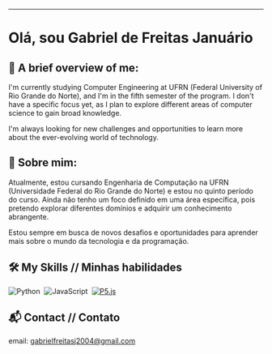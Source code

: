 ---
# Olá, sou Gabriel de Freitas Januário

## 📝 A brief overview of me:

I'm currently studying Computer Engineering at UFRN (Federal University of Rio Grande do Norte), and I'm in the fifth semester of the program. I don't have a specific focus yet, as I plan to explore different areas of computer science to gain broad knowledge.

I'm always looking for new challenges and opportunities to learn more about the ever-evolving world of technology.

## 📌 Sobre mim:

Atualmente, estou cursando Engenharia de Computação na UFRN (Universidade Federal do Rio Grande do Norte) e estou no quinto período do curso. Ainda não tenho um foco definido em uma área específica, pois pretendo explorar diferentes domínios e adquirir um conhecimento abrangente.

Estou sempre em busca de novos desafios e oportunidades para aprender mais sobre o mundo da tecnologia e da programação.

## 🛠 My Skills // Minhas habilidades

![Python](https://img.shields.io/badge/Python-3776AB?style=for-the-badge&logo=python&logoColor=white)&nbsp;
![JavaScript](https://img.shields.io/badge/JavaScript-F7DF1E?style=for-the-badge&logo=javascript&logoColor=black)&nbsp;
[![P5.js](https://img.shields.io/badge/P5.js-ED225D?style=for-the-badge&logo=p5.js&logoColor=white)](https://p5js.org/)

## 📬 Contact // Contato

email: gabrielfreitasj2004@gmail.com
